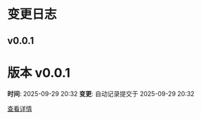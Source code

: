 # 变更日志

## v0.0.1

# 版本 v0.0.1

**时间**: 2025-09-29 20:32
**变更**: 自动记录提交于 2025-09-29 20:32

[查看详情](versions/v0.0.1.md)


